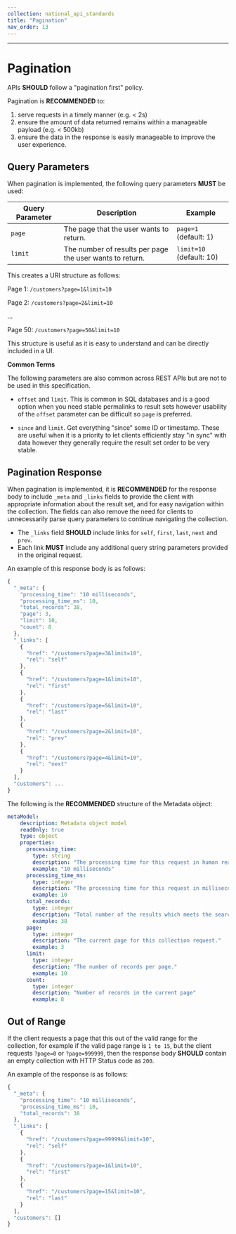 ```yaml
---
collection: national_api_standards
title: "Pagination"
nav_order: 13
---
```

______________________________________________________________________________
# Pagination

APIs **SHOULD** follow a "pagination first" policy.

Pagination is **RECOMMENDED** to:

1. serve requests in a timely manner (e.g. < 2s)
2. ensure the amount of data returned remains within a manageable payload (e.g. < 500kb)
3. ensure the data in the response is easily manageable to improve the user experience.

## Query Parameters

When pagination is implemented, the following query parameters **MUST** be used:

| Query Parameter | Description | Example |
| --- | --- | --- |
| `page` | The page that the user wants to return. | `page=1` (default: 1)|
| `limit` | The number of results per page the user wants to return. | `limit=10` (default: 10)|

This creates a URI structure as follows:

Page 1: `/customers?page=1&limit=10`

Page 2: `/customers?page=2&limit=10`

...

Page 50: `/customers?page=50&limit=10`

This structure is useful as it is easy to understand and can be directly included in a UI.

**Common Terms**

The following parameters are also common across REST APIs but are not to be used in this specification.

- `offset` and `limit`. This is common in SQL databases and is a good option when you need stable permalinks to result sets however usability of the `offset` parameter can be difficult so `page` is preferred.
  
- `since` and `limit`. Get everything "since" some ID or timestamp. These are useful when it is a priority to let clients efficiently stay "in sync" with data however they generally require the result set order to be very stable.

## Pagination Response

When pagination is implemented, it is **RECOMMENDED** for the response body to include `_meta` and `_links` fields to provide the client with appropriate information about the result set, and for easy navigation within the collection. The fields can also remove the need for clients to unnecessarily parse query parameters to continue navigating the collection.

- The `_links` field **SHOULD** include links for `self`, `first`, `last`, `next` and `prev`.
- Each link **MUST** include any additional query string parameters provided in the original request.

An example of this response body is as follows:

```javascript
{
  "_meta": {
    "processing_time": "10 milliseconds",
    "processing_time_ms": 10,
    "total_records": 38,
    "page": 3,
    "limit": 10,
    "count": 8
  },
  "_links": [
    {
      "href": "/customers?page=3&limit=10",
      "rel": "self"
    },
    {
      "href": "/customers?page=1&limit=10",
      "rel": "first"
    },
    {
      "href": "/customers?page=5&limit=10",
      "rel": "last"
    },
    {
      "href": "/customers?page=2&limit=10",
      "rel": "prev"
    },
    {
      "href": "/customers?page=4&limit=10",
      "rel": "next"
    }
  ],
  "customers": ...
}
```

The following is the **RECOMMENDED** structure of the Metadata object:

```yml
metaModel:
    description: Metadata object model
    readOnly: true
    type: object
    properties:
      processing_time:
        type: string
        description: "The processing time for this request in human readable format."
        example: "10 milliseconds"
      processing_time_ms:
        type: integer
        description: "The processing time for this request in milliseconds."
        example: 10
      total_records:
        type: integer
        description: "Total number of the results which meets the search criteria regardless of the page and limit."
        example: 38
      page:
        type: integer
        description: "The current page for this collection request."
        example: 3
      limit:
        type: integer
        description: "The number of records per page."
        example: 10
      count:
        type: integer
        description: "Number of records in the current page"
        example: 8
```

## Out of Range

If the client requests a page that this out of the valid range for the collection, for example if the valid page range is `1 to 15`, but the client requests `?page=0` or `?page=999999`, then the response body **SHOULD** contain an empty collection with HTTP Status code as `200`.

An example of the response is as follows:

```javascript
{
  "_meta": {
    "processing_time": "10 milliseconds",
    "processing_time_ms": 10,
    "total_records": 38
  },
  "_links": [
    {
      "href": "/customers?page=99999&limit=10",
      "rel": "self"
    },
    {
      "href": "/customers?page=1&limit=10",
      "rel": "first"
    },
    {
      "href": "/customers?page=15&limit=10",
      "rel": "last"
    }
  ],
  "customers": []
}
```
